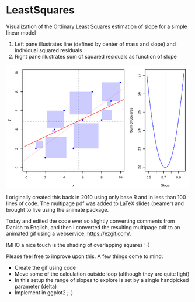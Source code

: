 # LeastSquares
Visualization of the Ordinary Least Squares estimation of slope for a simple linear model

1. Left pane illustrates line (defined by center of mass and slope) and individual squared residuals
2. Right pane illustrates sum of squared residuals as function of slope

![Resulting GIF](https://github.com/PeterStoltze/LeastSquares/blob/master/LeastSquares.gif)

I originally created this back in 2010 using only base R and in less than 100 lines of code. The multipage pdf was added to LaTeX slides (beamer) and brought to live using the animate package.

Today and edited the code ever so slightly converting comments from Danish to English, and then I converted the resulting multipage pdf to an animated gif using a webservice, https://ezgif.com/.

IMHO a nice touch is the shading of overlapping squares :-)

Please feel free to improve upon this. A few things come to mind:
* Create the gif using code
* Move some of the calculation outside loop (although they are quite light)
* In this setup the range of slopes to explore is set by a single handpicked parameter (delta)
* Implement in ggplot2 ;-)
